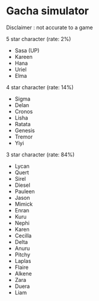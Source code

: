 # Gacha simulator
Disclaimer : not accurate to a game

5 star character (rate: 2%)
- Sasa (UP)
- Kareen
- Hana
- Uriel
- Elma

4 star character (rate: 14%)
- Sigma
- Delan
- Cronos
- Lisha
- Ratata
- Genesis
- Tremor
- Yiyi

3 star character (rate: 84%)
- Lycan
- Quert
- Sirel
- Diesel
- Pauleen
- Jason
- Mimick
- Enran
- Kuru
- Nephi
- Karen
- Cecilla
- Delta
- Anuru
- Pitchy
- Laplas
- Flaire
- Alkene
- Zara
- Duera
- Liam
